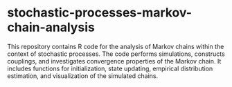 # stochastic-processes-markov-chain-analysis
This repository contains R code for the analysis of Markov chains within the context of stochastic processes. The code performs simulations, constructs couplings, and investigates convergence properties of the Markov chain. It includes functions for initialization, state updating, empirical distribution estimation, and visualization of the simulated chains.
